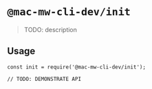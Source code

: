 # `@mac-mw-cli-dev/init`

> TODO: description

## Usage

```
const init = require('@mac-mw-cli-dev/init');

// TODO: DEMONSTRATE API
```
